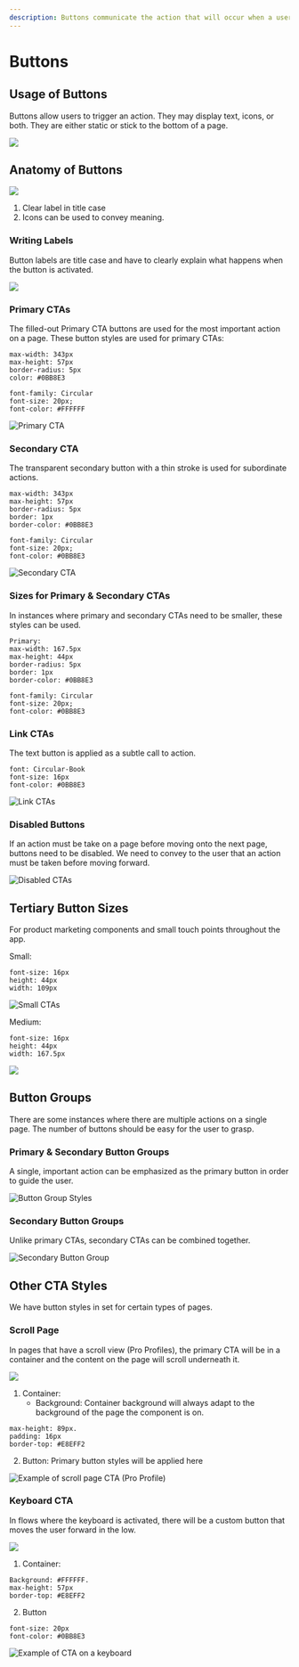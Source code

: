 ```yaml
---
description: Buttons communicate the action that will occur when a user taps them.
---
```


# Buttons



## Usage of Buttons

 Buttons allow users to trigger an action. They may display text, icons, or both. They are either static or stick to the bottom of a page.  

![](../.gitbook/assets/buttons-example.png)

## Anatomy of Buttons

![](../.gitbook/assets/basic-button-rules.png)

1. Clear label in title case
2. Icons can be used to convey meaning.

### Writing Labels

Button labels are title case and have to clearly explain what happens when the button is activated.

![](../.gitbook/assets/writing-labels.png)

### Primary CTAs

The filled-out Primary CTA buttons are used for the most important action on a page. These button styles are used for primary CTAs:

```text
max-width: 343px
max-height: 57px
border-radius: 5px
color: #0BB8E3

font-family: Circular
font-size: 20px;
font-color: #FFFFFF
```

![Primary CTA](../.gitbook/assets/primary-cta.png)

### Secondary CTA

The transparent secondary button with a thin stroke is used for subordinate actions.

```text
max-width: 343px
max-height: 57px
border-radius: 5px
border: 1px
border-color: #0BB8E3

font-family: Circular
font-size: 20px;
font-color: #0BB8E3
```

![Secondary CTA](../.gitbook/assets/secondary-cta.png)

### Sizes for Primary & Secondary CTAs

In instances where primary and secondary CTAs need to be smaller, these styles can be used.

```text
Primary:
max-width: 167.5px
max-height: 44px
border-radius: 5px
border: 1px
border-color: #0BB8E3

font-family: Circular
font-size: 20px;
font-color: #0BB8E3
```

### Link CTAs

The text button is applied as a subtle call to action.

```text
font: Circular-Book
font-size: 16px
font-color: #0BB8E3
```

![Link CTAs](../.gitbook/assets/text-button.png)

### Disabled Buttons

If an action must be take on a page before moving onto the next page, buttons need to be disabled. We need to convey to the user that an action must be taken before moving forward.

![Disabled CTAs](../.gitbook/assets/disabled-button.png)

## Tertiary Button Sizes

For product marketing components and small touch points throughout the app.

Small:

```text
font-size: 16px
height: 44px
width: 109px
```

![Small CTAs](../.gitbook/assets/small-cta.png)

Medium:

```text
font-size: 16px
height: 44px
width: 167.5px
```

![](../.gitbook/assets/medium-cta.png)

## Button Groups

There are some instances where there are multiple actions on a single page. The number of buttons should be easy for the user to grasp.

### Primary & Secondary Button Groups

A single, important action can be emphasized as the primary button in order to guide the user.

![Button Group Styles](../.gitbook/assets/sec-button-group%20%281%29.png)

### Secondary Button Groups

Unlike primary CTAs, secondary CTAs can be combined together.

![Secondary Button Group](../.gitbook/assets/sec-button-group.png)

## Other CTA Styles

We have button styles in set for certain types of pages.

### Scroll Page

In pages that have a scroll view \(Pro Profiles\), the primary CTA will be in a container and the content on the page will scroll underneath it.

![](../.gitbook/assets/scroll-page.png)

1. Container:
   * Background: Container background will always adapt to the background of the page the component is on.

```text
max-height: 89px. 
padding: 16px
border-top: #E8EFF2
```

  2. Button: Primary button styles will be applied here

![Example of scroll page CTA \(Pro Profile\)](../.gitbook/assets/example-of-scroll-ex.png)

### Keyboard CTA

In flows where the keyboard is activated, there will be a custom button that moves the user forward in the low.

![](../.gitbook/assets/keyboard-cta.png)

1. Container:

```text
Background: #FFFFFF.
max-height: 57px
border-top: #E8EFF2
```

   2. Button

```text
font-size: 20px
font-color: #0BB8E3
```

![Example of CTA on a keyboard](../.gitbook/assets/keyboard-ex.png)

